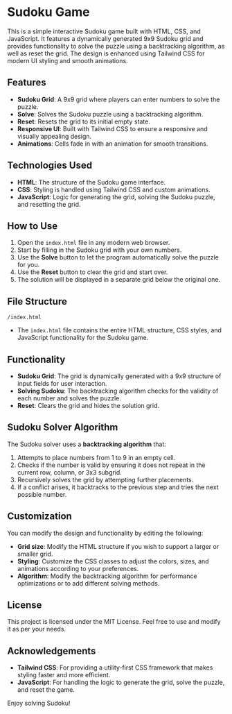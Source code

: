 # Sudoku Game

This is a simple interactive Sudoku game built with HTML, CSS, and JavaScript. It features a dynamically generated 9x9 Sudoku grid and provides functionality to solve the puzzle using a backtracking algorithm, as well as reset the grid. The design is enhanced using Tailwind CSS for modern UI styling and smooth animations.

## Features

- **Sudoku Grid**: A 9x9 grid where players can enter numbers to solve the puzzle.
- **Solve**: Solves the Sudoku puzzle using a backtracking algorithm.
- **Reset**: Resets the grid to its initial empty state.
- **Responsive UI**: Built with Tailwind CSS to ensure a responsive and visually appealing design.
- **Animations**: Cells fade in with an animation for smooth transitions.

## Technologies Used

- **HTML**: The structure of the Sudoku game interface.
- **CSS**: Styling is handled using Tailwind CSS and custom animations.
- **JavaScript**: Logic for generating the grid, solving the Sudoku puzzle, and resetting the grid.

## How to Use

1. Open the `index.html` file in any modern web browser.
2. Start by filling in the Sudoku grid with your own numbers.
3. Use the **Solve** button to let the program automatically solve the puzzle for you.
4. Use the **Reset** button to clear the grid and start over.
5. The solution will be displayed in a separate grid below the original one.

## File Structure

```
/index.html
```

- The `index.html` file contains the entire HTML structure, CSS styles, and JavaScript functionality for the Sudoku game.

## Functionality

- **Sudoku Grid**: The grid is dynamically generated with a 9x9 structure of input fields for user interaction.
- **Solving Sudoku**: The backtracking algorithm checks for the validity of each number and solves the puzzle.
- **Reset**: Clears the grid and hides the solution grid.

## Sudoku Solver Algorithm

The Sudoku solver uses a **backtracking algorithm** that:
1. Attempts to place numbers from 1 to 9 in an empty cell.
2. Checks if the number is valid by ensuring it does not repeat in the current row, column, or 3x3 subgrid.
3. Recursively solves the grid by attempting further placements.
4. If a conflict arises, it backtracks to the previous step and tries the next possible number.

## Customization

You can modify the design and functionality by editing the following:

- **Grid size**: Modify the HTML structure if you wish to support a larger or smaller grid.
- **Styling**: Customize the CSS classes to adjust the colors, sizes, and animations according to your preferences.
- **Algorithm**: Modify the backtracking algorithm for performance optimizations or to add different solving methods.

## License

This project is licensed under the MIT License. Feel free to use and modify it as per your needs.

## Acknowledgements

- **Tailwind CSS**: For providing a utility-first CSS framework that makes styling faster and more efficient.
- **JavaScript**: For handling the logic to generate the grid, solve the puzzle, and reset the game.

Enjoy solving Sudoku!
```
